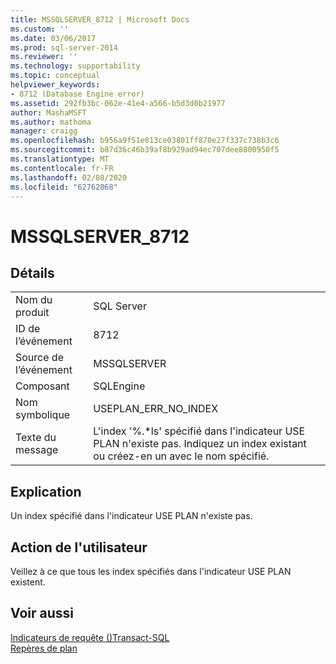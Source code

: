 ```yaml
---
title: MSSQLSERVER_8712 | Microsoft Docs
ms.custom: ''
ms.date: 03/06/2017
ms.prod: sql-server-2014
ms.reviewer: ''
ms.technology: supportability
ms.topic: conceptual
helpviewer_keywords:
- 8712 (Database Engine error)
ms.assetid: 292fb3bc-062e-41e4-a566-b5d3d0b21977
author: MashaMSFT
ms.author: mathoma
manager: craigg
ms.openlocfilehash: b956a9f51e013ce03801ff870e27f337c738b3c6
ms.sourcegitcommit: b87d36c46b39af8b929ad94ec707dee8800950f5
ms.translationtype: MT
ms.contentlocale: fr-FR
ms.lasthandoff: 02/08/2020
ms.locfileid: "62762068"
---
```

# <a name="mssqlserver_8712"></a>MSSQLSERVER_8712
    
## <a name="details"></a>Détails  
  
|||  
|-|-|  
|Nom du produit|SQL Server|  
|ID de l’événement|8712|  
|Source de l’événement|MSSQLSERVER|  
|Composant|SQLEngine|  
|Nom symbolique|USEPLAN_ERR_NO_INDEX|  
|Texte du message|L'index '%.*ls' spécifié dans l'indicateur USE PLAN n'existe pas. Indiquez un index existant ou créez-en un avec le nom spécifié.|  
  
## <a name="explanation"></a>Explication  
 Un index spécifié dans l'indicateur USE PLAN n'existe pas.  
  
## <a name="user-action"></a>Action de l'utilisateur  
 Veillez à ce que tous les index spécifiés dans l'indicateur USE PLAN existent.  
  
## <a name="see-also"></a>Voir aussi  
 [Indicateurs de requête &#40;&#41;Transact-SQL](/sql/t-sql/queries/hints-transact-sql-query)   
 [Repères de plan](../performance/plan-guides.md)  
  
  
